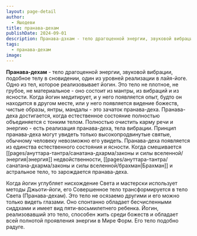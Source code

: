 ```yaml
---
layout: page-detail
author:
  - Яшодеви
title: пранава-дехам
publishDate: 2024-09-01
description: Пранава-дэхам - тело драгоценной энергии, звуковой вибрации, подобное телу в сновидении, один из уровней реализации в лайя-йоге.
tags:
  - пранава-дехам
image:
---
```

**Пранава-дехам** - тело драгоценной энергии, звуковой вибрации, подобное телу в сновидении, один из уровней реализации в лайя-йоге.
Одно из тел, которое реализовывает йогин. Это тело не плотное, не грубое, не материальное - оно состоит из мантры, из вибраций и из ясности. Когда йогин медитирует, и у него появляется опыт, будто он находится в другом месте, или у него появляется видение божеств, чистые образы, янтры, мандалы - это зачаток пранава-деха. Пранава-деха достигается, когда естественное состояние полностью объединяется с тонким телом. Полностью очистить карму речи и энергию - есть реализация пранава-деха, тела вибрации. Принцип пранава-деха могут увидеть только высокопродвинутые святые, обычному человеку невозможно его увидеть. Пранава-деха появляется из единства естественного состояния и ясности. Когда смешивается [[pages/ануттара-тантра/санатана-дхарма/законы и силы вселенной/энергия|энергия]] недвойственности, [[pages/ануттара-тантра/санатана-дхарма/законы и силы вселенной/брахман|Брахман]] и астральное тело, то зарождается пранава-деха.

Когда йогин углубляет нисхождение Света и мастерски использует методы Джьоти-йоги, его Совершенное тело трансформируется в тело Света (Пранава-дехам). Это тело не осязаемо другими и его можно только видеть глазами. Оно спонтанно обладает бесчисленными сиддхами и имеет вид пяти-восьмилетнего ребенка. Йогин, реализовавший это тело, способен жить среди божеств и обладает всей полнотой проявления энергии в Мире Форм. Его тело подобно радуге.

